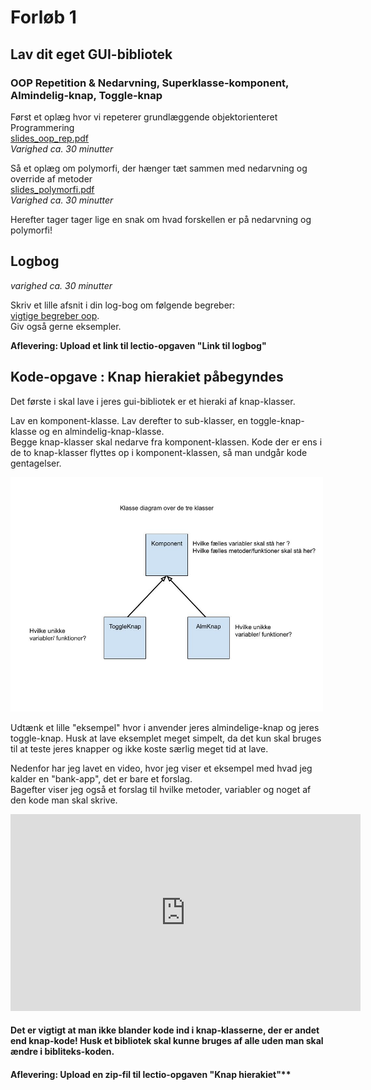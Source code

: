 # Forløb 1
## Lav dit eget GUI-bibliotek
### OOP Repetition & Nedarvning, Superklasse-komponent, Almindelig-knap, Toggle-knap

Først et oplæg hvor vi repeterer grundlæggende objektorienteret Programmering   
[slides_oop_rep.pdf](slides_oop_rep.pdf)  
*Varighed ca. 30 minutter* 

Så et oplæg om polymorfi, der hænger tæt sammen med nedarvning og override af metoder    
[slides_polymorfi.pdf](slides_polymorfi.pdf)  
*Varighed ca. 30 minutter*

Herefter tager tager lige en snak om hvad forskellen er på nedarvning og polymorfi!

## Logbog
*varighed ca. 30 minutter*

Skriv et lille afsnit i din log-bog om følgende begreber:  
[vigtige begreber oop](vigtige_begreber_oop.md).  
Giv også gerne eksempler.  

**Aflevering: Upload et link til lectio-opgaven "Link til logbog"**

## Kode-opgave : Knap hierakiet påbegyndes

Det første i skal lave i jeres gui-bibliotek er et hieraki af knap-klasser.

Lav en komponent-klasse. Lav derefter to sub-klasser, en toggle-knap-klasse og en almindelig-knap-klasse.  
Begge knap-klasser skal nedarve fra komponent-klassen.
Kode der er ens i de to knap-klasser flyttes op i komponent-klassen, så man undgår kode gentagelser.

<img src="KnapHieraki.jpg" alt="drawing" width="500"/>

Udtænk et lille "eksempel" hvor i anvender jeres almindelige-knap og jeres toggle-knap. Husk at lave eksemplet meget simpelt, da det kun skal bruges til at teste jeres knapper og ikke koste særlig meget tid at lave.   

Nedenfor har jeg lavet en video, hvor jeg viser et eksempel med hvad jeg kalder en "bank-app", det er bare et forslag.   
Bagefter viser jeg også et forslag til hvilke metoder, variabler og noget af den kode man skal skrive.

<iframe width="560" height="315" src="https://www.youtube.com/embed/5RM4t27l1u0" frameborder="0"></iframe>  


#### Det er vigtigt at man ikke blander kode ind i knap-klasserne, der er andet end knap-kode! Husk et bibliotek skal kunne bruges af alle uden man skal ændre i bibliteks-koden.

#### Aflevering: Upload en zip-fil til lectio-opgaven "Knap hierakiet"**
